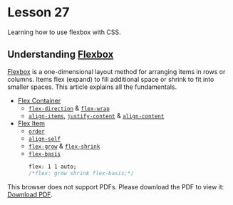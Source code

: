 # Lesson 27

Learning how to use flexbox with CSS.

## Understanding [Flexbox](https://developer.mozilla.org/en-US/docs/Web/CSS/CSS_Flexible_Box_Layout/Basic_Concepts_of_Flexbox)

[Flexbox](https://developer.mozilla.org/en-US/docs/Web/CSS/CSS_Flexible_Box_Layout) is a one-dimensional layout method for arranging items in rows or columns. Items flex (expand) to fill additional space or shrink to fit into smaller spaces. This article explains all the fundamentals.

- [Flex Container](https://developer.mozilla.org/en-US/docs/Glossary/Flex_Container)
  - [`flex-direction`](https://developer.mozilla.org/en-US/docs/Web/CSS/flex-direction) & [`flex-wrap`](https://developer.mozilla.org/en-US/docs/Web/CSS/flex-wrap)
  - [`align-items`](https://developer.mozilla.org/en-US/docs/Web/CSS/align-items), [`justify-content`](https://developer.mozilla.org/en-US/docs/Web/CSS/justify-content) & [`align-content`](https://developer.mozilla.org/en-US/docs/Web/CSS/align-content)
- [Flex Item](https://developer.mozilla.org/en-US/docs/Glossary/Flex_Item)
  - [`order`](https://developer.mozilla.org/en-US/docs/Web/CSS/order)
  - [`align-self`](https://developer.mozilla.org/en-US/docs/Web/CSS/align-self)
  - [`flex-grow`](https://developer.mozilla.org/en-US/docs/Web/CSS/flex-grow) & [`flex-shrink`](https://developer.mozilla.org/en-US/docs/Web/CSS/flex-shrink)
  - [`flex-basis`](https://developer.mozilla.org/en-US/docs/Web/CSS/flex-basis)
    ```CSS
    flex: 1 1 auto;
    /*flex: grow shrink flex-basis;*/
    ```

<p>This browser does not support PDFs. Please download the PDF to view it: <a href="css-flexbox-slides.pdf">Download PDF</a>.</p></embed>
